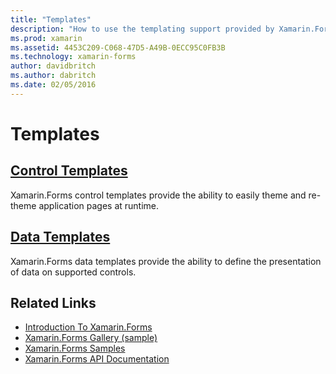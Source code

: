 ```yaml
---
title: "Templates"
description: "How to use the templating support provided by Xamarin.Forms"
ms.prod: xamarin
ms.assetid: 4453C209-C068-47D5-A49B-0ECC95C0FB3B
ms.technology: xamarin-forms
author: davidbritch
ms.author: dabritch
ms.date: 02/05/2016
---
```


# Templates

## [Control Templates](control-templates/index.md)

Xamarin.Forms control templates provide the ability to easily theme and re-theme application pages at runtime.

## [Data Templates](data-templates/index.md)

Xamarin.Forms data templates provide the ability to define the presentation of data on supported controls.


## Related Links

- [Introduction To Xamarin.Forms](~/xamarin-forms/get-started/introduction-to-xamarin-forms.md)
- [Xamarin.Forms Gallery (sample)](https://developer.xamarin.com/samples/FormsGallery/)
- [Xamarin.Forms Samples](https://developer.xamarin.com/samples/tag/Xamarin.Forms/)
- [Xamarin.Forms API Documentation](https://developer.xamarin.com/api/namespace/Xamarin.Forms/)

